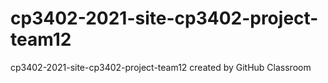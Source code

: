# cp3402-2021-site-cp3402-project-team12
cp3402-2021-site-cp3402-project-team12 created by GitHub Classroom
